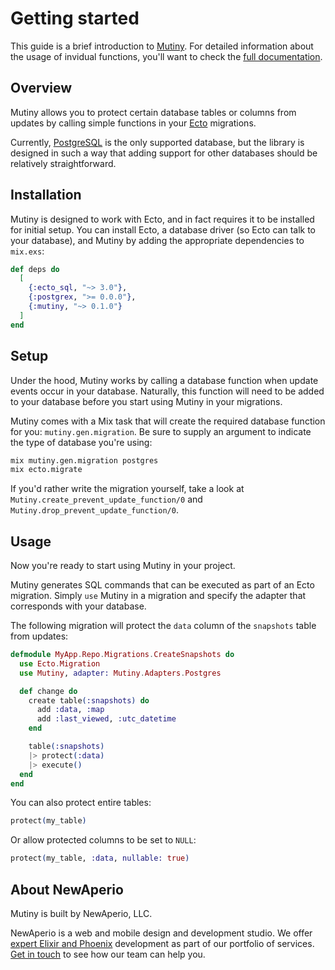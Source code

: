 # Getting started

This guide is a brief introduction to [Mutiny]. For detailed information about
the usage of invidual functions, you'll want to check the [full documentation].

## Overview

Mutiny allows you to protect certain database tables or columns from updates by
calling simple functions in your [Ecto] migrations.

Currently, [PostgreSQL] is the only supported database, but the library is
designed in such a way that adding support for other databases should be
relatively straightforward.

## Installation

Mutiny is designed to work with Ecto, and in fact requires it to be installed
for initial setup. You can install Ecto, a database driver (so Ecto can talk to
your database), and Mutiny by adding the appropriate dependencies to `mix.exs`:

```elixir
def deps do
  [
    {:ecto_sql, "~> 3.0"},
    {:postgrex, ">= 0.0.0"},
    {:mutiny, "~> 0.1.0"}
  ]
end
```

## Setup

Under the hood, Mutiny works by calling a database function when update events
occur in your database. Naturally, this function will need to be added to your
database before you start using Mutiny in your migrations.

Mutiny comes with a Mix task that will create the required database function
for you: `mutiny.gen.migration`. Be sure to supply an argument to indicate the
type of database you're using:

```sh
mix mutiny.gen.migration postgres
mix ecto.migrate
```

If you'd rather write the migration yourself, take a look at
`Mutiny.create_prevent_update_function/0` and
`Mutiny.drop_prevent_update_function/0`.

## Usage

Now you're ready to start using Mutiny in your project.

Mutiny generates SQL commands that can be executed as part of an Ecto
migration. Simply `use` Mutiny in a migration and specify the adapter that
corresponds with your database.

The following migration will protect the `data` column of the `snapshots` table
from updates:

```elixir
defmodule MyApp.Repo.Migrations.CreateSnapshots do
  use Ecto.Migration
  use Mutiny, adapter: Mutiny.Adapters.Postgres

  def change do
    create table(:snapshots) do
      add :data, :map
      add :last_viewed, :utc_datetime
    end

    table(:snapshots)
    |> protect(:data)
    |> execute()
  end
end
```

You can also protect entire tables:

```elixir
protect(my_table)
```

Or allow protected columns to be set to `NULL`:

```elixir
protect(my_table, :data, nullable: true)
```

[Mutiny]: https://github.com/newaperio/mutiny
[full documentation]: https://hexdocs.pm/mutiny/api-reference.html
[Ecto]: https://github.com/elixir-ecto/ecto
[PostgreSQL]: https://www.postgresql.org/

## About NewAperio

Mutiny is built by NewAperio, LLC.

NewAperio is a web and mobile design and development studio. We offer [expert
Elixir and Phoenix][services] development as part of our portfolio of services.
[Get in touch][contact] to see how our team can help you.

[services]: https://newaperio.com/services#elixir?utm_source=github
[contact]: https://newaperio.com/contact?utm_source=github
